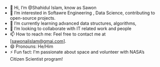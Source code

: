 - 👋 Hi, I’m @Shahidul Islam, know as Sawon
- 👀 I’m interested in Softawre Engineering , Data Science, contributing to open-source projects.
- 🌱 I’m currently learning advanced data structures, algorithms,
- 💞️ I’m looking to collaborate with IT related work and people 
- 📫 How to reach me: Feel free to contact me at [sawonalislam@gmai.com].
- 😄 Pronouns: He/Him
- ⚡ Fun fact: I'm passionate about space and volunteer with NASA’s Citizen Scientist program!
